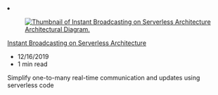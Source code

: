 <!-- This file is automatically generated by build/architectures/build_index.py. Any updates will be lost. -->

<!-- markdownlint-disable MD033 -->

<li class="grid-item item-column" data-categories="Media Developer Tools ">
<article class="card">
    <div class="card-header has-margin-bottom-none" aria-hidden="true">
        <figure class="image diagram has-height-175 has-overflow-hidden level">
            <a href="/azure/architecture/solution-ideas/articles/instant-broadcasting-on-serverless-architecture"><img src="/azure/architecture/browse/thumbs/instant-broadcasting-on-serverless-architecture.png" class="diagram" alt="Thumbnail of Instant Broadcasting on Serverless Architecture Architectural Diagram." data-linktype="relative-path"></a>
        </figure>
    </div>
    <div class="card-content">
        <a class="card-content-title has-margin-top-none" href="/azure/architecture/solution-ideas/articles/instant-broadcasting-on-serverless-architecture">
            <p>Instant Broadcasting on Serverless Architecture</p>
        </a>
        <ul class="card-content-metadata">
            <li>12/16/2019</li>
            <li>1 min read</li>
        </ul>
        <p class="card-content-description">Simplify one-to-many real-time communication and updates using serverless code</p>
        <div class="bottom-to-top-fade is-hidden-mobile"></div>
    </div>
</article>
</li>
